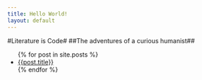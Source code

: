 ```yaml
---
title: Hello World!
layout: default
---
```



#Literature is Code#
##The adventures of a curious humanist##

  <ul class="posts">
    {% for post in site.posts %}
      <li> <a href="{{ post.url }}">{{post.title}}</a></li>
    {% endfor %}
  </ul>


